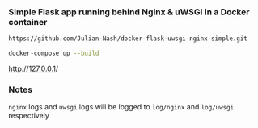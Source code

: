### Simple Flask app running behind Nginx & uWSGI in a Docker container

```sh
https://github.com/Julian-Nash/docker-flask-uwsgi-nginx-simple.git
```

```sh
docker-compose up --build
```

http://127.0.0.1/

### Notes

`nginx` logs and `uwsgi` logs will be logged to `log/nginx` and `log/uwsgi` respectively